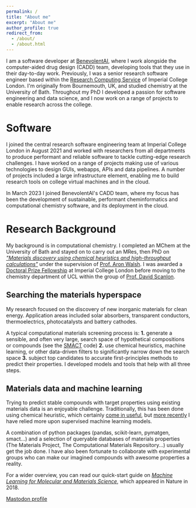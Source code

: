 ```yaml
---
permalink: /
title: "About me"
excerpt: "About me"
author_profile: true
redirect_from: 
  - /about/
  - /about.html
---
```


I am a software developer at [BenevolentAI](https://www.benevolent.com/), where I work alongside the computer-aided drug design (CADD) team, developing tools that they use in their day-to-day work. Previously, I was a senior research software engineer based within the [Research Computing Service](https://www.imperial.ac.uk/admin-services/ict/self-service/research-support/rcs/) of Imperial College London. I'm originally from Bournemouth, UK, and studied chemistry at the University of Bath. Throughout my PhD I developed a passion for software engineering and data science, and I now work on a range of projects to enable research across the college.

Software
======

I joined the central research software engineering team at Imperial College London in August 2021 and worked with researchers from all departments to produce performant and reliable software to tackle cutting-edge research challenges. I have worked on a range of projects making use of various technologies to design GUIs, webapps, APIs and data pipelines. A number of projects included a large infrastructure element, enabling me to build research tools on college virtual machines and in the cloud.

In March 2023 I joined BenevolentAI's CADD team, where my focus has been the development of sustainable, performant cheminformatics and computational chemistry software, and its deployment in the cloud.

Research Background
======

My background is in computational chemistry. I completed an MChem at the University of Bath and stayed on to carry out an MRes, then PhD on [_"Materials discovery using chemical heuristics and high-throughput calculations"_](https://dandavies99.github.io/files/my_thesis.pdf) under the supervision of [Prof. Aron Walsh](https://wmd-group.github.io). I was awarded a [Doctoral Prize Fellowship](https://epsrc.ukri.org/skills/students/dta/doctoralprize/) at Imperial College London before moving to the chemistry department of UCL within the group of [Prof. David Scanlon](http://davidscanlon.com).

Searching the materials hyperspace
------

My research focused on the discovery of new inorganic materials for clean energy. Application areas included solar absorbers, transparent conductors, thermoelectrics, photocatalysts and battery cathodes.

A typical computational materials screening process is: **1.** generate a sensible, and often very large, search space of hypothetical compositions or compounds (see the [SMACT](https://github.com/wmd-group/smact) code) **2.** use chemical heuristics, machine learning, or other data-driven filters to significantly narrow down the search space **3.** subject top candidates to accurate first-principles methods to predict their properties. I developed models and tools that help with all three steps.

Materials data and machine learning
---

Trying to predict stable compounds with target properties using existing materials data is an enjoyable challenge. Traditionally, this has been done using chemical heuristic, which certainly [come in useful](https://dandavies99.github.io/publication/2018_chemsci), but [more recently](https://dandavies99.github.io/publication/2019_chemmater) I have relied more upon supervised machine learning models.

A combination of python packages (pandas, scikit-learn, pymatgen, smact...) and a selection of queryable databases of materials properties (The Materials Project, The Computational Materials Repository...) usually get the job done. I have also been fortunate to collaborate with experimental groups who can make our imagined compounds with awesome properties a reality.

For a wider overview, you can read our quick-start guide on [_Machine Learning for Molecular and Materials Science_](https://dandavies99.github.io/publication/2018_nature), which appeared in Nature in 2018.

<a rel="me" href="https://mstdn.social/@danwdavies">Mastodon profile</a>
